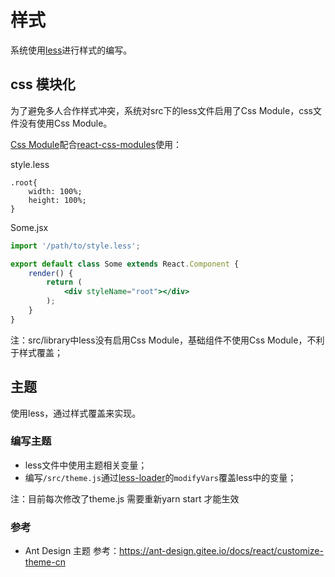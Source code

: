 # 样式
系统使用[less](http://lesscss.org/)进行样式的编写。

## css 模块化
为了避免多人合作样式冲突，系统对src下的less文件启用了Css Module，css文件没有使用Css Module。

[Css Module](https://github.com/css-modules/css-modules)配合[react-css-modules](https://github.com/gajus/react-css-modules)使用：

style.less
```less
.root{
    width: 100%;
    height: 100%;
}
```
Some.jsx
```jsx
import '/path/to/style.less';

export default class Some extends React.Component {
    render() {
        return (
            <div styleName="root"></div>            
        );
    }
}
```

注：src/library中less没有启用Css Module，基础组件不使用Css Module，不利于样式覆盖；

## 主题
使用less，通过样式覆盖来实现。

### 编写主题
- less文件中使用主题相关变量；
- 编写`/src/theme.js`通过[less-loader](https://github.com/webpack-contrib/less-loader)的`modifyVars`覆盖less中的变量；

注：目前每次修改了theme.js 需要重新yarn start 才能生效

### 参考
- Ant Design 主题 参考：https://ant-design.gitee.io/docs/react/customize-theme-cn
